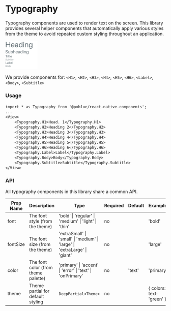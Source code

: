 # Typography
Typography components are used to render text on the screen. This library provides several helper components that automatically apply various styles from the theme to avoid repeated custom styling throughout an application.

<img width="20%" alt="Typography Elements" src="./images/typography.png">

We provide components for: ```<H1>```, ```<H2>```, ```<H3>```, ```<H4>```, ```<H5>```, ```<H6>```, ```<Label>```, ```<Body>```, ```<Subtitle>```

### Usage
```
import * as Typography from '@pxblue/react-native-components';
...
<View>
    <Typography.H1>Head. 1</Typography.H1>
    <Typography.H2>Heading 2</Typography.H2>
    <Typography.H3>Heading 3</Typography.H3>
    <Typography.H4>Heading 4</Typography.H4>
    <Typography.H5>Heading 5</Typography.H5>
    <Typography.H6>Heading 6</Typography.H6>
    <Typography.Label>Label</Typography.Label>
    <Typography.Body>Body</Typography.Body>
    <Typography.Subtitle>Subtitle</Typography.Subtitle>
</View>
```

### API
All typography components in this library share a common API.

| Prop Name | Description                             | Type                                                                      | Required | Default | Examples                      |
|-----------|-----------------------------------------|---------------------------------------------------------------------------|----------|---------|-------------------------------|
| font      | The font style (from the theme)         | 'bold' &vert; 'regular' &vert; 'medium' &vert; 'light' &vert; 'thin'      | no       |         | 'bold'                        |
| fontSize  | The font size (from the theme)          | 'extraSmall' &vert; 'small' &vert; 'medium' &vert; 'large' &vert; 'extraLarge' &vert; 'giant'               | no       |         | 'large'                       |
| color     | The font color (from theme palette)     | 'primary' &vert; 'accent' &vert; 'error' &vert; 'text' &vert; 'onPrimary' | no       | 'text'  | 'primary'                     |
| theme     | Theme partial for default styling       | `DeepPartial<Theme>`                                                      | no       |         | { colors: { text: 'green' } } |